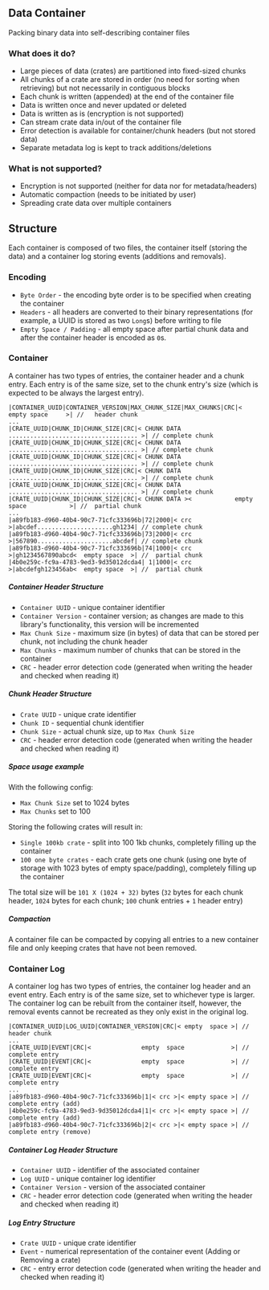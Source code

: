 ## Data Container
Packing binary data into self-describing container files

### What does it do?
* Large pieces of data (crates) are partitioned into fixed-sized chunks
* All chunks of a crate are stored in order (no need for sorting when retrieving) but not necessarily in contiguous blocks
* Each chunk is written (appended) at the end of the container file
* Data is written once and never updated or deleted
* Data is written as is (encryption is not supported)
* Can stream crate data in/out of the container file
* Error detection is available for container/chunk headers (but not stored data)
* Separate metadata log is kept to track additions/deletions

### What is not supported?
* Encryption is not supported (neither for data nor for metadata/headers)
* Automatic compaction (needs to be initiated by user)
* Spreading crate data over multiple containers

## Structure
Each container is composed of two files, the container itself (storing the data) and a container log storing events (additions and removals).

### Encoding
* `Byte Order` - the encoding byte order is to be specified when creating the container
* `Headers` - all headers are converted to their binary representations (for example, a UUID is stored as two `Long`s) before writing to file
* `Empty Space / Padding` - all empty space after partial chunk data and after the container header is encoded as `0`s.

### Container
A container has two types of entries, the container header and a chunk entry. Each entry is of the same size, set to the chunk entry's size
(which is expected to be always the largest entry).

```
|CONTAINER_UUID|CONTAINER_VERSION|MAX_CHUNK_SIZE|MAX_CHUNKS|CRC|<     empty space     >| //   header chunk
...
|CRATE_UUID|CHUNK_ID|CHUNK_SIZE|CRC|< CHUNK DATA .................................... >| // complete chunk
|CRATE_UUID|CHUNK_ID|CHUNK_SIZE|CRC|< CHUNK DATA .................................... >| // complete chunk
|CRATE_UUID|CHUNK_ID|CHUNK_SIZE|CRC|< CHUNK DATA .................................... >| // complete chunk
|CRATE_UUID|CHUNK_ID|CHUNK_SIZE|CRC|< CHUNK DATA .................................... >| // complete chunk
|CRATE_UUID|CHUNK_ID|CHUNK_SIZE|CRC|< CHUNK DATA .................................... >| // complete chunk
|CRATE_UUID|CHUNK_ID|CHUNK_SIZE|CRC|< CHUNK DATA ><            empty space            >| //  partial chunk
...
|a89fb183-d960-40b4-90c7-71cfc333696b|72|2000|< crc >|abcdef.....................gh1234| // complete chunk
|a89fb183-d960-40b4-90c7-71cfc333696b|73|2000|< crc >|567890.....................abcdef| // complete chunk
|a89fb183-d960-40b4-90c7-71cfc333696b|74|1000|< crc >|gh1234567890abcd<  empty space  >| //  partial chunk
|4b0e259c-fc9a-4783-9ed3-9d35012dcda4| 1|1000|< crc >|abcdefgh123456ab<  empty space  >| //  partial chunk
```

##### Container Header Structure
* `Container UUID` - unique container identifier
* `Container Version` - container version; as changes are made to this library's functionality, this version will be incremented
* `Max Chunk Size` - maximum size (in bytes) of data that can be stored per chunk, not including the chunk header
* `Max Chunks` - maximum number of chunks that can be stored in the container
* `CRC` - header error detection code (generated when writing the header and checked when reading it)

##### Chunk Header Structure
* `Crate UUID` - unique crate identifier
* `Chunk ID` - sequential chunk identifier
* `Chunk Size` - actual chunk size, up to `Max Chunk Size`
* `CRC` - header error detection code (generated when writing the header and checked when reading it)

##### Space usage example
With the following config:
* `Max Chunk Size` set to 1024 bytes
* `Max Chunks` set to 100

Storing the following crates will result in:
* `Single 100kb crate` - split into 100 1kb chunks, completely filling up the container
* `100 one byte crates` - each crate gets one chunk (using one byte of storage with 1023 bytes of empty space/padding), completely filling up the container

The total size will be `101 X (1024 + 32)` bytes (`32` bytes for each chunk header, `1024` bytes for each chunk; `100` chunk entries + `1` header entry)

##### Compaction
A container file can be compacted by copying all entries to a new container file and only keeping crates that have not been removed.

### Container Log
A container log has two types of entries, the container log header and an event entry. Each entry is of the same size, set to whichever type is larger.
The container log can be rebuilt from the container itself, however, the removal events cannot be recreated as they only exist in the original log.

```
|CONTAINER_UUID|LOG_UUID|CONTAINER_VERSION|CRC|< empty  space >| //   header chunk
...
|CRATE_UUID|EVENT|CRC|<              empty  space             >| // complete entry
|CRATE_UUID|EVENT|CRC|<              empty  space             >| // complete entry
|CRATE_UUID|EVENT|CRC|<              empty  space             >| // complete entry
...
|a89fb183-d960-40b4-90c7-71cfc333696b|1|< crc >|< empty space >| // complete entry (add)
|4b0e259c-fc9a-4783-9ed3-9d35012dcda4|1|< crc >|< empty space >| // complete entry (add)
|a89fb183-d960-40b4-90c7-71cfc333696b|2|< crc >|< empty space >| // complete entry (remove)
```

##### Container Log Header Structure
* `Container UUID` - identifier of the associated container
* `Log UUID` - unique container log identifier
* `Container Version` - version of the associated container
* `CRC` - header error detection code (generated when writing the header and checked when reading it)

##### Log Entry Structure
* `Crate UUID` - unique crate identifier
* `Event` - numerical representation of the container event (Adding or Removing a crate)
* `CRC` - entry error detection code (generated when writing the header and checked when reading it)
